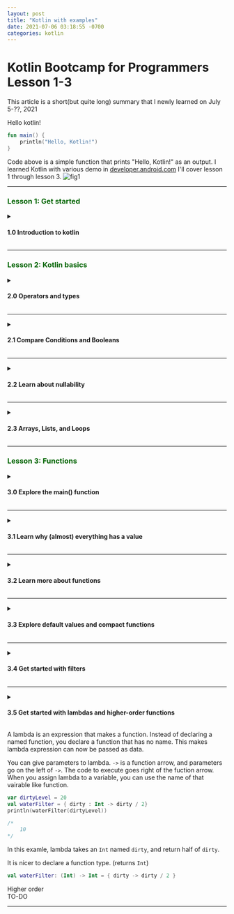 ```yaml
---
layout: post
title: "Kotlin with examples" 
date: 2021-07-06 03:18:55 -0700
categories: kotlin 
---
```

<h1>Kotlin Bootcamp for Programmers Lesson 1-3</h1> 

This article is a short(but quite long) summary that I newly learned on July 5-??, 2021 

Hello kotlin!
```kotlin
fun main() {	
    println("Hello, Kotlin!")
}
```
Code above is a simple function that prints "Hello, Kotlin!" as an output.
I learned Kotlin with various demo in [developer.android.com](https://developer.android.com/codelabs/kotlin-bootcamp-welcome#0) 
I'll cover lesson 1 through lesson 3.
![fig1](https://boreng0817.github.io/asset/TIL/2021-07-05/fig1.PNG) 

---

<h3><span style="color:DarkGreen">Lesson 1: Get started</span></h3>

<details><summary><h4>1.0 Introduction to kotlin</h4></summary><p>

In this lesson, we learn about the language **Kotlin** and install environment for the Kotlin.


**Kotlin** is focused on clarity, conciseness, and code safety.<br>
It has special property that you can use **Kotlin** with java. (e.g calling Java libraries in Kotlin)

The course suggest me to use intelliJ IDEA, but I used andriod studio's Kotlin REPL for codelab.

You can use **Tool > Kotlin > Kotlin REPL** to execute Kotlin REPL in your andriod studio.

</p></details> 

---

<h3><span style="color:DarkGreen">Lesson 2: Kotlin basics</span></h3>

<details><summary><h4>2.0 Operators and types</h4></summary>
<p>

For more readability, you can use _ (underscore) in number

```kotlin
val oneMillion = 1_000_000 // Ok
val socialSecurityNumber = 999_99_9999L // Ok
val hexBytes = 0xFF_EC_DE_5E // Ok
val bytes = 0b11010010_01101001 // Ok
val SomeVersion = 1_01_013_0102 // Ok
``` 

You can use var and val for declaring variable.

**var** is for changable (mutable) variables.<br>
**val** is for unchangable (immutabl) variables, like constant.

```kotlin
var fish = 1
fish = 2 // Ok
val aquarium = 1
aquarium = 2 // error : val cannot be reassigned
```

You can use " for making String in **Kotlin**. <br> 
You can replace a variable's value in some Strings with ```$ variable``` <br>
You can concatenate strings with ```+``` operation. <br>

```kotlin
val numOfFish = 5
val numOfPlants = 12
"I have $numOfFish fish" + " and $numOfPlants plants"

/*
    res: kotlin.String = I have 5 fish and 12 plants
*/
``` 

</p>
</details> 

---- 

<details><summary><h4>2.1 Compare Conditions and Booleans</h4></summary>
<p>

Like other programming language, **Kotlin** has booleans and boolean operators like ```<```, ```==```, ```>```, ```!=```, ```<=```, ```>=```.

You can use ```in``` for ranged comparison. 

```kotlin
val number = 5

if (number in 1..10) {
    println("number is in range 1 to 10!")
} else {
    println("number is not in range 1 to 10!")
}

/*
    number is in range 1 to 10!
*/
``` 

You can use ```when``` instead writing series of ```if```, ```else if```, ```else```. 

```kotlin 
val numberOfFish = 20

if (numberOfFish == 0) {
    println("Empty tank")
} else if (numberOfFish < 40) {
    println("Got fish!")
} else {
    println("That's a lot of fish")
}

// The same as above

when (numberOfFish) {
    0 -> println("Empty tank")
    in 1..39 -> println("Got fish!")
    else -> println("That's a lot of fish")
}
``` 

</p>
</details> 

---- 

<details><summary><h4>2.2 Learn about nullability</h4></summary> 
<p>

In **Kotlin**, there's non-nullable variables and nullable variables. <br> 
Literally, non-nullable variables can't be null. They make error when they are null. <br>
By default, variables are non-nullable. <br> 

```kotlin
var rocks: Int = null
// error: null can not be a value of a non-null type Int
``` 

When we add question mark operator ```?```, the variable can be null.

```kotlin
var marbles: Int? = null // Ok
``` 

You can test for ```null``` with ```?``` operator. 

```kotlin
var fishFoodTreats = 6

/* A */
if (fishFoodTreats != null) {
    fishFoodTreats = fishFoodTreats.dec() // decrease function. It returns var - 1
}

/* B */
fishFoodTreats = fishFoodTreats?.dec()
 
/*
    Result of A and B is the same.
    For B, fishFoodTreats becomes null when itself is null.
*/
``` 

You can use ```?:``` operator instead ```if```, ```else if``` in this case. 

```kotlin 
var fishFoodTreats = 6

/* A */
if (fishFoodTreats != null) {
    fishFoodTreats = fishFoodTreats.dec()
} else {
    fishFoodTreats = 0
}

/* B */
fishFoodTreats = fishFoodTreats?.dec() ?: 0

``` 

When you need to make ```NullPointerExceptions``` you can use ```!!``` operator.

```kotlin
val len = s!!.length

// throws NullPointerExceptions is s is null
```

</p>
</details> 

--- 

<details><summary><h4>2.3 Arrays, Lists, and Loops</h4></summary>
<p>

You can make list with ```listOf``` and ```mutableListOf```. 
List that is made with ```listOf``` can't be changed. It's immutable. But you can change a list made with ```mutableListOf``` 

```kotlin 
val school = listOf("mackerel", "trout", "halibut")
println(school)

/*
    [mackerel, trout, halibut]
*/

val myList = mutableListOf("tuna", "salmon", "shark") 
myList.remove("tuna")

/*
    kotlin.Boolean = true
*/

println(myList)

/*
    [salmon, shark]
*/

myList[1] = "Baby shark"
println(myList)

/*
    [salmon, Baby shark]
*/
``` 


Note that ```val``` and ```var``` work the same as before. <br>
You can't reassign value if you use ```val```. <br>


```kotlin

val list1 = listOf("element1", "element2")
list1 = listOf("element3", "element4")

/*
    error: val cannot be reassigned
    list1 = listOf("element3", "element4")
*/

var list2 = listOf("element1", "element2")
list2 = listOf("element3", "element4") // Ok
``` 

You can make array with ```arrayOf```.<br>
Element of array made with ```arrayOf``` can be anytype but not null.<br>
You can specify the type of arrays. Like `intArrayOf()`, `charArrayof()` 

Note that you can print array with `java.util.Arrays.toString()`.

```kotlin 
val school = arrayOf("gajami", "nong fish", "squid")
println(java.util.Arrays.toString(school)

/* 
    [gajami, nong fish, squid]
*/

val mix = arrayOf("fish", 2)

val numbers = intArrayOf(1, 2, 3)
``` 


You can concatenate arrays with `+` operator.

```kotlin 
val numbers1 = intArrayOf(1, 2, 3)
val numbers2 = intArrayOf(4, 5, 6)
val foo = numbers1 + numbers2

println(foo[2])

/*
    3
*/
``` 

You can store array in list. <br>
Note that strange `[I@...` is an array. 

```kotlin 
val numbers = intArrayOf(1, 2, 3)
val oceans = listOf("Atlantic", "Pacific")
val oddList = listOf(numbers, oceans, "salmon")

println(oddList)

/*
    [[I@89178b4, [Atlantic, Pacific], salmon]
     <-numbers>  <------oceans----->
*/

``` 



You can initialize arrays with code.  <br>
Initialization code is between curly bracket `{}` and `it` refers to the array index with 0 base.

```kotlin 
val array = Array (5) { it * 2 }
println(java.util.Arrays.toString(array))

/*
    [0, 2, 4, 6, 8]
*/

``` 

You can make loop with `for` keyword. 

```kotlin 
val appMaking = arrayOf("Making", "application", "is", "fun!")
for (element in appMaking) {
    print(element + " ")
}

/*
    Making application is fun!
*/
``` 

If you need loop with indexes, you can use `withIndex()` 

```kotlin 
for ((index, element) in appMaking.withIndex()) {
    print("Item at $index: $element\n)
}

/*
    Item at 0: Making
    Item at 1: application
    Item at 2: is
    Item at 3: fun!
*/

``` 

Some examples with `for` and `in` keyword.

```kotlin 
for (i in 1..5) print(i)
/*
    12345
*/

for (i in 5 downTo 1) print(i)
/*
    54321
*/

for (i in 3..6 step 2) print(i)
/*
    35
*/

for (i in 'd'..'g') print(i)
/*
    defg
*/

``` 

Also, you can use `while` and `do...while` loops, and `++` and `--` work as well. <br>
Kotlin has `repeat` loop. 

```kotlin 
var bubbles = 0
while (bubles < 50) {
    bubbles++
}
println("$bubbles bubbles in the water\n")

do {
    bubbles--
} while (bubbles > 50)
println("$bubbles bubbles in the water\n")

repeat(2) {
    println("A fish is swimming")
}

/*
    50 bubbles in the water
    49 bubbles in the water
    A fish is swimming
    A fish is swimming
*/ 
``` 

</p>
</details> 

--- 


<h3><span style="color:DarkGreen">Lesson 3: Functions</span></h3> 

<details><summary><h4>3.0 Explore the main() function</h4></summary><p> 
<p>

Here's a simple code that prints `Hello world`.

```kotlin 
fun printHello() {
    println ("Hello world")
}

printHello()

/*
    Hello world
*/
``` 

You can define functions with `fun` keyword. <br>
Similar with other languages, you define function arguments in `()` and write code in curly bracket `{}`.

As with other languages, the kotlin `main()` function specifies the entry point for execution. <br>
Our main function return nothing, and print a simple message to the screen. <br>
Bascially you should use `args: Array<String>` for the argument of main, but after **Kotlin 1.3**, you can skip adding parameter for main.

```kotlin 
fun main(args: Array<String>) {
    println("Hello, world!")
}

/* This also works after kotlin 1.3 */
fun main() {
    println("Hello, world!")
}
``` 

Let's try giving command line argument to `main` function. <br>
If you use **IntelliJ IDEA** for kotlin, you can give argument with this procedure.
1. select **Run > Edit Configurations**
2. In **Run/Debug Configurations** window, you can type arguments in **Program arguments** field.
3. Click **Ok**

```kotlin 
/* Assume that we gave "Kotlin!" as a command line argument. */
fun main(args: Array<String>) {
    println("Hello, ${args[0]}")
}

/*
    Hello, Kotlin!
*/
```
</p>
</details>

--- 

<details><summary><h4>3.1 Learn why (almost) everything has a value</h4></summary> 
<p>

In kotlin, almost everyting is value. <br>
Here's a simple print statement. Even this print statement is a value.

```kotlin 
val isUnit = println("This is an expression")
println(isUnit)

/*
    This is an expression
    kotlin.Unit
*/
``` 

Also, a `if` expression is a value.

```kotlin 
val temperature = 10
val isHot = if (temperature > 50) true else false

println(isHot)

/*
    false
*/

``` 

You can plug `if` expression directly into string template.

```kotlin 
val temperature = 10
val message = "The water temperature is ${ if (temperature > 50) "too warm" else "OK" }."
println(message)
``` 

/*
    The water temperature is OK.
*/

</p>
</details>

--- 

<details><summary><h4>3.2 Learn more about functions</h4></summary> 
<p>

Here's a function `feedTheFish()` that calls `randomDay()`. 

```kotlin 
fun feedTheFish() {
    val day = randomDay()
    val food = "pellets"
    println ("Today is $dat and the fish eat $food")
}

fun main(args: Array<String>) {
    feedTheFish()
}
``` 

And `randomDay()` function is implemented as below. <br>
You should import `java.util.*` for using `Random().nextInt(size: Int)`.

```kotlin
import java.util.*

// It returns a String
fun randomDay() : String {
    val week = arrayOf (arrayOf ("Monday", "Tuesday", "Wednesday", "Thursday",
            "Friday", "Saturday", "Sunday")
    return week[Random().nextInt(week.size)]
}
``` 

It Simply returns a random day in String.

We get an output as
```kotlin
/*
    Today is Tuesday and the fish eat pellets
*/
``` 

Let's upgrade our function for variety of food. <br>
We add `fishFood(day: String)` and modify `feedTheFish()` a bit.

```kotlin
fun fishFood (day : String) : String {
    var food = ""
    when (day) {
        "Monday" -> food = "flakes"
        "Tuesday" -> food = "pellets"
        "Wednesday" -> food = "redworms"
        "Thursday" -> food = "granules"
        "Friday" -> food = "mosquitoes"
        "Saturday" -> food = "lettuce"
        "Sunday" -> food = "plankton"
    }
    return food
}

fun feedTheFish() {
    val day = randomDay()
    val food = fishFood(day)

    println ("Today is $day and the fish eat $food")
}

/* output of main
    Today is Thursday and the fish eat granules
*/
```

We can add default branch for `when` expression with `else` keyword. <br>
For `Tuesday` and `Saturday`, the fish would eat nothing.

```kotlin
fun fishFood (day : String) : String {
    val food : String
    when (day) {
        "Monday" -> food = "flakes"
        "Wednesday" -> food = "redworms"
        "Thursday" -> food = "granules"
        "Friday" -> food = "mosquitoes"
        "Sunday" -> food = "plankton"
        else -> food = "nothing"
    }
    return food
}
``` 

We an ensure that `food` doesn't have to be assigned again. <br>
So, we an ommit variable food.

```kotlin
fun fishFood (day : String) : String {
    return when (day) {
        "Monday" -> "flakes"
        "Wednesday" -> "redworms"
        "Thursday" -> "granules"
        "Friday" -> "mosquitoes"
        "Sunday" -> "plankton"
        else -> "nothing"
    }
}
``` 

So, the final version of our code is

```kotlin
import java.util.*    // required import

fun randomDay() : String {
    val week = arrayOf ("Monday", "Tuesday", "Wednesday", "Thursday",
        "Friday", "Saturday", "Sunday")
    return week[Random().nextInt(week.size)]
}

fun fishFood (day : String) : String {
    return when (day) {
        "Monday" -> "flakes"
        "Wednesday" -> "redworms"
        "Thursday" -> "granules"
        "Friday" -> "mosquitoes"
        "Sunday" -> "plankton"
        else -> "nothing"
    }
}

fun feedTheFish() {
    val day = randomDay()
    val food = fishFood(day)
    println ("Today is $day and the fish eat $food")
}

fun main(args: Array<String>) {
    feedTheFish()
}
``` 


</p>
</details>

--- 

<details><summary><h4>3.3 Explore default values and compact functions</h4></summary> 
<p>

You can set default value for function arguement. <br>

```kotlin 
fun swim(speed: String = "fast") {
   println("swimming $speed")
}
```

For function `swim`, parameter `speed` is set to be `"fast"` unless you give argument for the function.

```kotlin
swim()   // uses default speed
swim("slow")   // positional argument
swim(speed="turtle-like")   // named parameter

/*
    swimming fast
    swimming slow
    swimming turtle-like
*/
``` 

You can mix with **required parameters** and parameter with defualt value. (e.g `speed` in the previous example)

```kotlin
fun shouldChangeWater (day: String, temperature: Int = 22, dirty: Int = 20): Boolean {
    return when {
        temperature > 30 -> true
        dirty > 30 -> true
        day == "Sunday" ->  true
        else -> false
    }
}
```

`temperature` and `dirty` have default arguments. But `day` don't. So we need to pass a value for `day`.

```kotlin 
// Code from previous section 3.2
fun feedTheFish() {
    val day = randomDay()
    val food = fishFood(day)
    println ("Today is $day and the fish eat $food")
    println("Change water: ${shouldChangeWater(day)}")
}

/*
    Today is Thursday and the fish eat granules
    Change water: false
*/
``` 

There's a compact functions that make your code more concise and readable. It's also called as _single-expressed_ functions.

```kotlin
fun isTooHot(temperature: Int) = temperature > 30

fun isDirty(dirty: Int) = dirty > 30

fun isSunday(day: String) = day == "Sunday"
```

We can change `shouldChangeWater()` function with these compact functions

```kotlin 
fun shouldChangeWater (day: String, temperature: Int = 22, dirty: Int = 20): Boolean {
    return when {
        isTooHot(temperature) -> true
        isDirty(dirty) -> true
        isSunday(day) -> true
        else  -> false
    }
}
```

Note that **defulat value** doesn't have to be a value. You can assing a function call to parameter.

```kotlin 
// getDirtySensorReading() is a function that returns Int.
fun shouldChangeWater (day: String, temperature: Int = 22, dirty: Int = getDirtySensorReading()): Boolean {
    ...
``` 

</p>
</details>

--- 

<details><summary><h4>3.4 Get started with filters</h4></summary> 
<p>

Filters are a handy wat to get sublist based on some condition.

You can make a sublist from `decorations` that every element of sublist starts with `'p'`

```kotlin
val decorations = listOf ("rock", "pagoda", "plastic plant", "alligator", "flowerpot")

println( decorations.filter {it[0] == 'p'})

/*
    [pagoda, plastic plant]
*/
``` 

There's `eager` and `lazy` filters in kotlin and other programming language. The big difference between `eager` and `lazy` is the time of the result is created. `eager` filter calculates filtered list immediately when you use filter, but `lazy` filter cacluate when you access (simply when you need a value from list) to list's element.

```kotlin
fun main() {
    val decorations = listOf ("rock", "pagoda", "plastic plant", "alligator", "flowerpot")

    // eager, creates a new list
    val eager = decorations.filter { it [0] == 'p' }
    println("eager: $eager")

    // lazy, will wait until asked to evaluate
    val filtered = decorations.asSequence().filter { it[0] == 'p' }
    println("filtered: $filtered")

    // force evaluation of the lazy list
    val newList = filtered.toList()
    println("new list: $newList")
}

/*
    eager: [pagoda, plastic plant]
    filtered: kotlin.sequences.FilteringSequence@386cc1c4
    new list: [pagoda, plastic plant]
*/
``` 

For visualization of lazy evaluation, you can use `map()` function. <br>
_Example will be added_

</p>
</details>

--- 

<details><summary><h4>3.5 Get started with lambdas and higher-order functions</h4></summary> 
</details>
<p>

A lambda is an expression that makes a function. Instead of declaring a named function, you declare a function that has no name. This makes lambda expression can now be passed as data.

You can give parameters to lambda. `->` is a function arrow, and parameters go on the left of `->`. The code to execute goes right of the fuction arrow. When you assign lambda to a variable, you can use the name of that vairable like function.

```kotlin 
var dirtyLevel = 20
val waterFilter = { dirty : Int -> dirty / 2}
println(waterFilter(dirtyLevel))

/*
    10
*/
```

In this examle, lambda takes an `Int` named `dirty`, and return half of `dirty`.

It is nicer to declare a function type. (returns `Int`)
```kotlin 
val waterFilter: (Int) -> Int = { dirty -> dirty / 2 }
```

Higher order <br>
TO-DO

</p>
</details>

--- 

